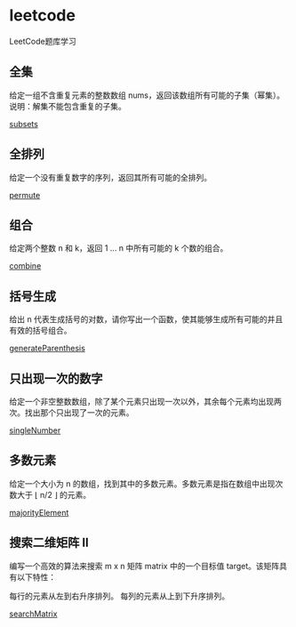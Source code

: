# leetcode
LeetCode题库学习

## 全集

给定一组不含重复元素的整数数组 nums，返回该数组所有可能的子集（幂集）。
说明：解集不能包含重复的子集。

[subsets](subsets)

## 全排列

给定一个没有重复数字的序列，返回其所有可能的全排列。

[permute](permute)

## 组合

给定两个整数 n 和 k，返回 1 ... n 中所有可能的 k 个数的组合。

[combine](combine)

## 括号生成

给出 n 代表生成括号的对数，请你写出一个函数，使其能够生成所有可能的并且有效的括号组合。

[generateParenthesis](generateParenthesis)

## 只出现一次的数字

给定一个非空整数数组，除了某个元素只出现一次以外，其余每个元素均出现两次。找出那个只出现了一次的元素。

[singleNumber](singleNumber)

## 多数元素

给定一个大小为 n 的数组，找到其中的多数元素。多数元素是指在数组中出现次数大于 ⌊ n/2 ⌋ 的元素。

[majorityElement](majorityElement)

## 搜索二维矩阵 II

编写一个高效的算法来搜索 m x n 矩阵 matrix 中的一个目标值 target。该矩阵具有以下特性：

每行的元素从左到右升序排列。
每列的元素从上到下升序排列。

[searchMatrix](searchMatrix)